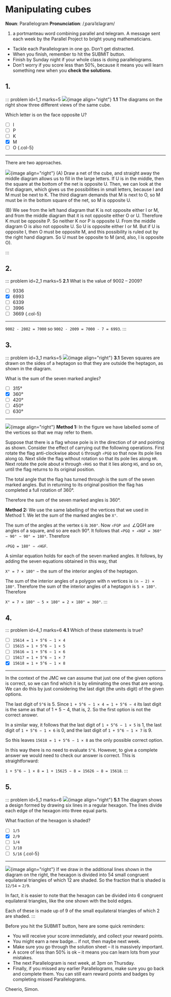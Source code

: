 # Manipulating cubes

<div class="dictionary">

__Noun__: Parallelogram
__Pronunciation__: /ˌparəˈlɛləɡram/

1. a portmanteau word combining parallel and telegram. A message sent each
week by the Parallel Project to bright young mathematicians.

</div>

* Tackle each Parallelogram in one go. Don’t get distracted.
* When you finish, remember to hit the SUBMIT button.
*	Finish by Sunday night if your whole class is doing parallelograms.
*	Don’t worry if you score less than 50%, because it means you will learn something new when you __check the solutions__.


## 1.
<!--- 2012 (6) --->

::: problem id=1_1 marks=5
![](/resources/7-30-manipulating-cubes/3-cubes.jpg){image align="right"}
__1.1__ The diagrams on the right show three different views of the same cube.  

Which letter is on the face opposite U?

* [ ] I
* [ ] P
* [ ] K
* [x] M
* [ ] O
{.col-5}

---

There are two approaches.

![](/resources/7-30-manipulating-cubes/3-answer.jpg){image align="right"}
(A) Draw a net of the cube, and straight away the middle diagram allows us to fill in the large letters. If U is in the middle, then the square at the bottom of the net is opposite U. Then, we can look at the first diagram, which gives us the possibilities in small letters, because I and M must be next to K. The third diagram demands that M is next to O, so M must be in the bottom square of the net, so M is opposite U.

(B) We see from the left hand diagram that K is not opposite either I or M, and from the middle diagram that it is not opposite either O or U. Therefore K must be opposite P. So neither K nor P is opposite U. From the middle diagram O is also not opposite U. So U is opposite either I or M. But if U is opposite I, then O must be opposite M, and this possibility is ruled out by the right hand diagram. So U must be opposite to M (and, also, I is opposite O).

:::


## 2.
<!--- 2009 (1) --->

::: problem id=2_1 marks=5
__2.1__ What is the value of 9002 – 2009?

* [ ] 9336
* [x] 6993
* [ ] 6339
* [ ] 3996
* [ ] 3669
{.col-5}

---
`9002 - 2002 = 7000` so `9002 - 2009 = 7000 - 7 = 6993`.
:::


## 3.
<!--- 2017 (11) --->

::: problem id=3_1 marks=5
![](/resources/7-30-manipulating-cubes/13-squares.png){image align="right"}
__3.1__ Seven squares are drawn on the sides of a heptagon so that they are outside the heptagon, as shown in the diagram.  

What is the sum of the seven marked angles?

* [ ] 315°
* [x] 360°
* [ ] 420°
* [ ] 450°
* [ ] 630°

---

![](/resources/7-30-manipulating-cubes/13-squares-answers.png){image align="right"}
__Method 1:__ In the figure we have labelled some of the vertices so that we may refer to them.  

Suppose that there is a flag whose pole is in the direction of `GP` and pointing as shown. Consider the effect of carrying out the following operations. First rotate the flag anti-clockwise about `G` through `∠PGQ` so that now its pole lies along `GQ`. Next slide the flag without rotation so that its pole lies along `HR`. Next rotate the pole about `H` through `∠RHS` so that it lies along `HS`, and so on, until the flag returns to its original position.  

The total angle that the flag has turned through is the sum of the seven marked angles. But in returning to its original position the flag has completed a full rotation of 360°.  

Therefore the sum of the seven marked angles is 360°.


__Method 2:__ We use the same labelling of the vertices that we used in Method 1. We let the sum of the marked angles be `X°`.  

The sum of the angles at the vertex `G` is `360°`. Now `∠FGP and `∠QGH are angles of a square, and so are each 90°. It follows that `∠PGQ + ∠HGF = 360° − 90° − 90° = 180°`. Therefore  

`∠PGQ = 180° − ∠HGF`.  

A similar equation holds for each of the seven marked angles. It follows, by adding the seven equations obtained in this way, that  

`X° = 7 × 180°` − the sum of the interior angles of the heptagon.  

The sum of the interior angles of a polygon with n vertices is `(n − 2) × 180°`. Therefore the sum of the interior angles of a heptagon is `5 × 180°`. Therefore  

`X° = 7 × 180° − 5 × 180° = 2 × 180° = 360°`.
:::


## 4.
<!--- 2014 (18) --->

::: problem id=4_1 marks=6
__4.1__ Which of these statements is true?

* [ ] `15614 = 1 + 5^6 − 1 × 4 `
* [ ] `15615 = 1 + 5^6 − 1 × 5`
* [ ] `15616 = 1 + 5^6 − 1 × 6 `
* [ ] `15617 = 1 + 5^6 − 1 × 7`
* [x] `15618 = 1 + 5^6 − 1 × 8`

---

In the context of the JMC we can assume that just one of the given options is correct, so we can find which it is by eliminating the ones that are wrong. We can do this by just considering the last digit (the units digit) of the given options.  

The last digit of `5^6` is 5. Since `1 + 5^6 − 1 × 4 = 1 + 5^6 − 4` its last digit is the same as that of 1 + 5 − 4, that is, 2. So the first option is not the correct answer.

In a similar way, it follows that the last digit of `1 + 5^6 − 1 × 5` is 1, the last digit of `1 + 5^6 − 1 × 6` is 0, and the last digit of `1 + 5^6 − 1 × 7` is 9.

So this leaves `15618 = 1 + 5^6 − 1 × 8` as the only possible correct option.

In this way there is no need to evaluate `5^6`. However, to give a complete answer we would need to check our answer is correct. This is straightforward:

`1 + 5^6 − 1 × 8 = 1 + 15625 − 8 = 15626 − 8 = 15618`.
:::


## 5.
<!--- 2012 (22) --->

::: problem id=5_1 marks=6
![](/resources/7-30-manipulating-cubes/23-hexagon-question.jpg){image align="right"}
__5.1__ The diagram shows a design formed by drawing six lines in a regular hexagon. The lines divide each edge of the hexagon into three equal parts.

What fraction of the hexagon is shaded?

* [ ] `1/5`
* [x] `2/9`
* [ ] `1/4`
* [ ] `3/10`
* [ ] `5/16`
{.col-5}

---

![](/resources/7-30-manipulating-cubes/23-hexagon-answer.jpg){image align="right"}
If we draw in the additional lines shown in the diagram on the right, the hexagon is divided into 54 small congruent equilateral triangles of which 12 are shaded. So the fraction that is shaded is `12/54` = `2/9`.

In fact, it is easier to note that the hexagon can be divided into 6 congruent equilateral triangles, like the one shown with the bold edges.

Each of these is made up of 9 of the small equilateral triangles of which 2 are shaded.
:::


Before you hit the SUBMIT button, here are some quick reminders:

*	You will receive your score immediately, and collect your reward points.
*	You might earn a new badge... if not, then maybe next week.
*	Make sure you go through the solution sheet – it is massively important.
*	A score of less than 50% is ok – it means you can learn lots from your mistakes.
*	The next Parallelogram is next week, at 3pm on Thursday.
*	Finally, if you missed any earlier Parallelograms, make sure you go back and complete them. You can still earn reward points and badges by completing missed Parallelograms.

Cheerio,
Simon.
